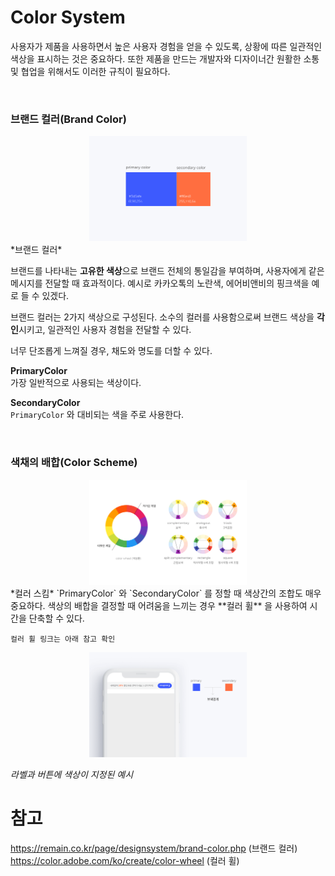 # Color System
사용자가 제품을 사용하면서 높은 사용자 경험을 얻을 수 있도록, 상황에 따른 일관적인 색상을 표시하는 것은 중요하다.
또한 제품을 만드는 개발자와 디자이너간 원활한 소통 및 협업을 위해서도 이러한 규칙이 필요하다.

<br>

### 브랜드 컬러(Brand Color)
<center><img src="../Resource/Image/Design/ColorSystem/imgBrandColor.png" width="50%"></center>
*브랜드 컬러*  

브랜드를 나타내는 **고유한 색상**으로 브랜드 전체의 통일감을 부여하며, 사용자에게 같은 메시지를 전달할 때 효과적이다.
예시로 카카오톡의 노란색, 에어비앤비의 핑크색을 예로 들 수 있겠다.

브랜드 컬러는 2가지 색상으로 구성된다.
소수의 컬러를 사용함으로써 브랜드 색상을 **각인**시키고, 일관적인 사용자 경험을 전달할 수 있다.

너무 단조롭게 느껴질 경우, 채도와 명도를 더할 수 있다.

**PrimaryColor**  
가장 일반적으로 사용되는 색상이다.

**SecondaryColor**  
`PrimaryColor` 와 대비되는 색을 주로 사용한다.

<br>

### 색채의 배합(Color Scheme)
<center><img src="../Resource/Image/Design/ColorSystem/imgColorScheme.png" width="50%"></center>
*컬러 스킴*  
`PrimaryColor` 와 `SecondaryColor` 를 정할 때 색상간의 조합도 매우 중요하다.
색상의 배합을 결정할 때 어려움을 느끼는 경우 **컬러 휠** 을 사용하여 시간을 단축할 수 있다.

```
컬러 휠 링크는 아래 참고 확인
```

<center><img src="../Resource/Image/Design/ColorSystem/imgColorScheme2.png" width="50%"></center>  

*라벨과 버튼에 색상이 지정된 예시*



# 참고
https://remain.co.kr/page/designsystem/brand-color.php (브랜드 컬러)
https://color.adobe.com/ko/create/color-wheel (컬러 휠)